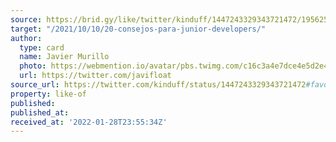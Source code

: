 ```yaml
---
source: https://brid.gy/like/twitter/kinduff/1447243329343721472/195625914
target: "/2021/10/10/20-consejos-para-junior-developers/"
author:
  type: card
  name: Javier Murillo
  photo: https://webmention.io/avatar/pbs.twimg.com/c16c3a4e7dce4e5d2e4d29487562d77ca9cad51f79f37a67da57aa8587650aed.jpg
  url: https://twitter.com/javifloat
source_url: https://twitter.com/kinduff/status/1447243329343721472#favorited-by-195625914
property: like-of
published: 
published_at: 
received_at: '2022-01-28T23:55:34Z'
---
```


